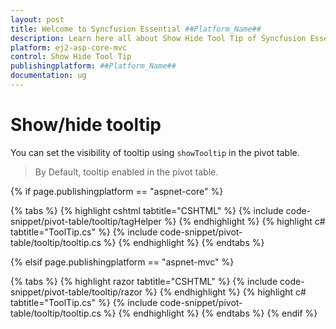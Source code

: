 ```yaml
---
layout: post
title: Welcome to Syncfusion Essential ##Platform_Name##
description: Learn here all about Show Hide Tool Tip of Syncfusion Essential ##Platform_Name## widgets based on HTML5 and jQuery.
platform: ej2-asp-core-mvc
control: Show Hide Tool Tip
publishingplatform: ##Platform_Name##
documentation: ug
---
```


# Show/hide tooltip

You can set the visibility of tooltip using `showTooltip` in the pivot table.

> By Default, tooltip enabled in the pivot table.

{% if page.publishingplatform == "aspnet-core" %}

{% tabs %}
{% highlight cshtml tabtitle="CSHTML" %}
{% include code-snippet/pivot-table/tooltip/tagHelper %}
{% endhighlight %}
{% highlight c# tabtitle="ToolTip.cs" %}
{% include code-snippet/pivot-table/tooltip/tooltip.cs %}
{% endhighlight %}
{% endtabs %}

{% elsif page.publishingplatform == "aspnet-mvc" %}

{% tabs %}
{% highlight razor tabtitle="CSHTML" %}
{% include code-snippet/pivot-table/tooltip/razor %}
{% endhighlight %}
{% highlight c# tabtitle="ToolTip.cs" %}
{% include code-snippet/pivot-table/tooltip/tooltip.cs %}
{% endhighlight %}
{% endtabs %}
{% endif %}


